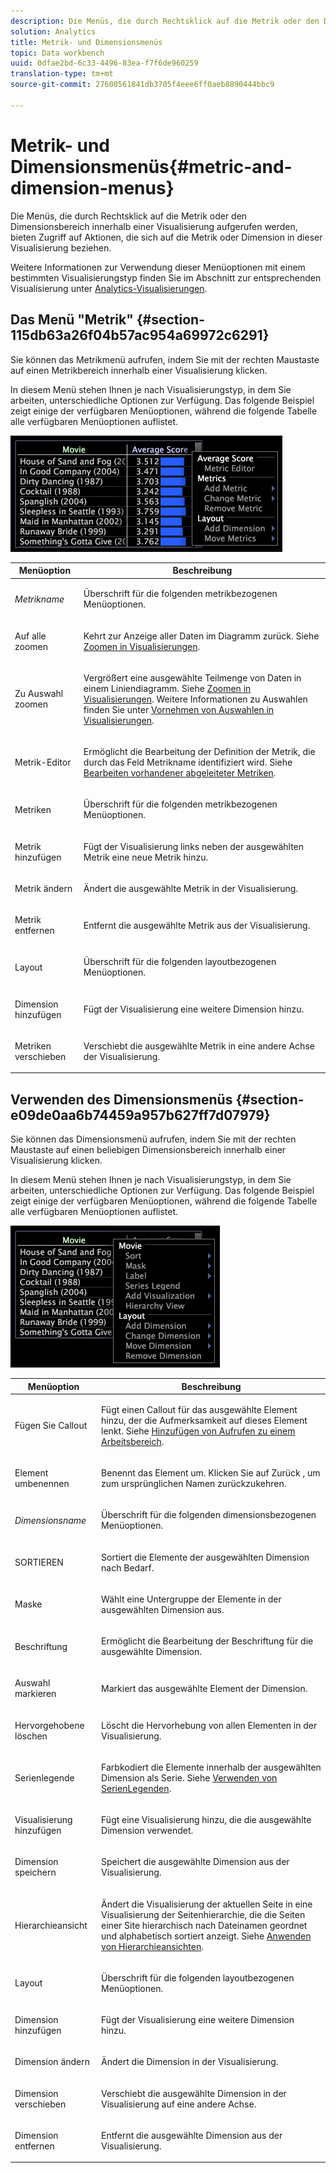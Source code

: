 ```yaml
---
description: Die Menüs, die durch Rechtsklick auf die Metrik oder den Dimensionsbereich innerhalb einer Visualisierung aufgerufen werden, bieten Zugriff auf Aktionen, die sich auf die Metrik oder Dimension in dieser Visualisierung beziehen.
solution: Analytics
title: Metrik- und Dimensionsmenüs
topic: Data workbench
uuid: 0dfae2bd-6c33-4496-83ea-f7f6de960259
translation-type: tm+mt
source-git-commit: 27600561841db3705f4eee6ff0aeb8890444bbc9

---
```



# Metrik- und Dimensionsmenüs{#metric-and-dimension-menus}

Die Menüs, die durch Rechtsklick auf die Metrik oder den Dimensionsbereich innerhalb einer Visualisierung aufgerufen werden, bieten Zugriff auf Aktionen, die sich auf die Metrik oder Dimension in dieser Visualisierung beziehen.

Weitere Informationen zur Verwendung dieser Menüoptionen mit einem bestimmten Visualisierungstyp finden Sie im Abschnitt zur entsprechenden Visualisierung unter [Analytics-Visualisierungen](../../../home/c-get-started/c-analysis-vis/c-analysis-vis.md).

## Das Menü &quot;Metrik&quot; {#section-115db63a26f04b57ac954a69972c6291}

Sie können das Metrikmenü aufrufen, indem Sie mit der rechten Maustaste auf einen Metrikbereich innerhalb einer Visualisierung klicken.

In diesem Menü stehen Ihnen je nach Visualisierungstyp, in dem Sie arbeiten, unterschiedliche Optionen zur Verfügung. Das folgende Beispiel zeigt einige der verfügbaren Menüoptionen, während die folgende Tabelle alle verfügbaren Menüoptionen auflistet.

![](assets/mnu_Metric.png)

<table id="table_81EFAC2D754843DD98C2DDF81A35A2B4"> 
 <thead> 
  <tr> 
   <th colname="col1" class="entry"> Menüoption </th> 
   <th colname="col2" class="entry"> Beschreibung </th> 
  </tr> 
 </thead>
 <tbody> 
  <tr> 
   <td colname="col1"> <i>Metrikname</i> </td> 
   <td colname="col2"> <p>Überschrift für die folgenden metrikbezogenen Menüoptionen. </p> </td> 
  </tr> 
  <tr> 
   <td colname="col1"> <p>Auf alle zoomen </p> </td> 
   <td colname="col2"> <p>Kehrt zur Anzeige aller Daten im Diagramm zurück. Siehe <a href="../../../home/c-get-started/c-vis/c-zoom-vis.md#concept-7e33670bb5344f78a316f1a84cc20530"> Zoomen in Visualisierungen</a>. </p> </td> 
  </tr> 
  <tr> 
   <td colname="col1"> <p>Zu Auswahl zoomen </p> </td> 
   <td colname="col2"> <p>Vergrößert eine ausgewählte Teilmenge von Daten in einem Liniendiagramm. Siehe <a href="../../../home/c-get-started/c-vis/c-zoom-vis.md#concept-7e33670bb5344f78a316f1a84cc20530"> Zoomen in Visualisierungen</a>. Weitere Informationen zu Auswahlen finden Sie unter <a href="../../../home/c-get-started/c-vis/c-sel-vis/c-sel-vis.md#concept-012870ec22c7476e9afbf3b8b2515746"> Vornehmen von Auswahlen in Visualisierungen</a>. </p> </td> 
  </tr> 
  <tr> 
   <td colname="col1"> <p>Metrik-Editor </p> </td> 
   <td colname="col2"> <p>Ermöglicht die Bearbeitung der Definition der Metrik, die durch das Feld Metrikname identifiziert wird. Siehe <a href="../../../home/c-get-started/c-admin-intrf/c-prof-mgr/c-drvd-mtrcs.md#section-db6d924cf4e14bcc8d57cfe1059fc797"> Bearbeiten vorhandener abgeleiteter Metriken</a>. </p> </td> 
  </tr> 
  <tr> 
   <td colname="col1"> <p>Metriken </p> </td> 
   <td colname="col2"> <p>Überschrift für die folgenden metrikbezogenen Menüoptionen. </p> </td> 
  </tr> 
  <tr> 
   <td colname="col1"> <p>Metrik hinzufügen </p> </td> 
   <td colname="col2"> <p>Fügt der Visualisierung links neben der ausgewählten Metrik eine neue Metrik hinzu. </p> </td> 
  </tr> 
  <tr> 
   <td colname="col1"> <p>Metrik ändern </p> </td> 
   <td colname="col2"> <p>Ändert die ausgewählte Metrik in der Visualisierung. </p> </td> 
  </tr> 
  <tr> 
   <td colname="col1"> <p>Metrik entfernen </p> </td> 
   <td colname="col2"> <p>Entfernt die ausgewählte Metrik aus der Visualisierung. </p> </td> 
  </tr> 
  <tr> 
   <td colname="col1"> <p>Layout </p> </td> 
   <td colname="col2"> <p>Überschrift für die folgenden layoutbezogenen Menüoptionen. </p> </td> 
  </tr> 
  <tr> 
   <td colname="col1"> <p>Dimension hinzufügen </p> </td> 
   <td colname="col2"> <p>Fügt der Visualisierung eine weitere Dimension hinzu. </p> </td> 
  </tr> 
  <tr> 
   <td colname="col1"> <p>Metriken verschieben </p> </td> 
   <td colname="col2"> <p>Verschiebt die ausgewählte Metrik in eine andere Achse der Visualisierung. </p> </td> 
  </tr> 
 </tbody> 
</table>

## Verwenden des Dimensionsmenüs {#section-e09de0aa6b74459a957b627ff7d07979}

Sie können das Dimensionsmenü aufrufen, indem Sie mit der rechten Maustaste auf einen beliebigen Dimensionsbereich innerhalb einer Visualisierung klicken.

In diesem Menü stehen Ihnen je nach Visualisierungstyp, in dem Sie arbeiten, unterschiedliche Optionen zur Verfügung. Das folgende Beispiel zeigt einige der verfügbaren Menüoptionen, während die folgende Tabelle alle verfügbaren Menüoptionen auflistet.

![](assets/mnu_Dimension.png)

<table id="table_D8BB675B710B48A783B1C9EB206033E9"> 
 <thead> 
  <tr> 
   <th colname="col1" class="entry"> Menüoption </th> 
   <th colname="col2" class="entry"> Beschreibung </th> 
  </tr> 
 </thead>
 <tbody> 
  <tr> 
   <td colname="col1"> <p>Fügen Sie Callout </p> </td> 
   <td colname="col2"> <p>Fügt einen Callout für das ausgewählte Element hinzu, der die Aufmerksamkeit auf dieses Element lenkt. Siehe <a href="../../../home/c-get-started/c-vis/c-call-wkspc.md#concept-212b09e763044d938987b4a9c658adc0"> Hinzufügen von Aufrufen zu einem Arbeitsbereich</a>. </p> </td> 
  </tr> 
  <tr> 
   <td colname="col1"> <p>Element umbenennen </p> </td> 
   <td colname="col2"> <p>Benennt das Element um. Klicken Sie auf <span class="uicontrol"> Zurück</span> , um zum ursprünglichen Namen zurückzukehren. </p> </td> 
  </tr> 
  <tr> 
   <td colname="col1"> <p><i>Dimensionsname</i> </p> </td> 
   <td colname="col2"> <p>Überschrift für die folgenden dimensionsbezogenen Menüoptionen. </p> </td> 
  </tr> 
  <tr> 
   <td colname="col1"> <p>SORTIEREN </p> </td> 
   <td colname="col2"> <p>Sortiert die Elemente der ausgewählten Dimension nach Bedarf. </p> </td> 
  </tr> 
  <tr> 
   <td colname="col1"> <p>Maske </p> </td> 
   <td colname="col2"> <p>Wählt eine Untergruppe der Elemente in der ausgewählten Dimension aus. </p> </td> 
  </tr> 
  <tr> 
   <td colname="col1"> <p>Beschriftung </p> </td> 
   <td colname="col2"> <p>Ermöglicht die Bearbeitung der Beschriftung für die ausgewählte Dimension. </p> </td> 
  </tr> 
  <tr> 
   <td colname="col1"> <p>Auswahl markieren </p> </td> 
   <td colname="col2"> <p>Markiert das ausgewählte Element der Dimension. </p> </td> 
  </tr> 
  <tr> 
   <td colname="col1"> <p>Hervorgehobene löschen </p> </td> 
   <td colname="col2"> <p>Löscht die Hervorhebung von allen Elementen in der Visualisierung. </p> </td> 
  </tr> 
  <tr> 
   <td colname="col1"> <p>Serienlegende </p> </td> 
   <td colname="col2"> <p>Farbkodiert die Elemente innerhalb der ausgewählten Dimension als Serie. Siehe <a href="../../../home/c-get-started/c-analysis-vis/c-tables/c-srs-leg.md#concept-c48042a705524bc4b63cd6f24874cc12"> Verwenden von SerienLegenden</a>. </p> </td> 
  </tr> 
  <tr> 
   <td colname="col1"> <p>Visualisierung hinzufügen </p> </td> 
   <td colname="col2"> <p>Fügt eine Visualisierung hinzu, die die ausgewählte Dimension verwendet. </p> </td> 
  </tr> 
  <tr> 
   <td colname="col1"> <p>Dimension speichern </p> </td> 
   <td colname="col2"> <p>Speichert die ausgewählte Dimension aus der Visualisierung. </p> </td> 
  </tr> 
  <tr> 
   <td colname="col1"> <p>Hierarchieansicht </p> </td> 
   <td colname="col2"> <p>Ändert die Visualisierung der aktuellen Seite in eine Visualisierung der Seitenhierarchie, die die Seiten einer Site hierarchisch nach Dateinamen geordnet und alphabetisch sortiert anzeigt. Siehe <a href="../../../home/c-get-started/c-analysis-vis/c-tables/c-hier-vews.md#concept-b461183424a841eb94f8143a0eaf9bff"> Anwenden von Hierarchieansichten</a>. </p> </td> 
  </tr> 
  <tr> 
   <td colname="col1"> <p>Layout </p> </td> 
   <td colname="col2"> <p>Überschrift für die folgenden layoutbezogenen Menüoptionen. </p> </td> 
  </tr> 
  <tr> 
   <td colname="col1"> <p>Dimension hinzufügen </p> </td> 
   <td colname="col2"> <p>Fügt der Visualisierung eine weitere Dimension hinzu. </p> </td> 
  </tr> 
  <tr> 
   <td colname="col1"> <p>Dimension ändern </p> </td> 
   <td colname="col2"> <p>Ändert die Dimension in der Visualisierung. </p> </td> 
  </tr> 
  <tr> 
   <td colname="col1"> <p>Dimension verschieben </p> </td> 
   <td colname="col2"> <p>Verschiebt die ausgewählte Dimension in der Visualisierung auf eine andere Achse. </p> </td> 
  </tr> 
  <tr> 
   <td colname="col1"> <p>Dimension entfernen </p> </td> 
   <td colname="col2"> <p>Entfernt die ausgewählte Dimension aus der Visualisierung. </p> </td> 
  </tr> 
 </tbody> 
</table>

